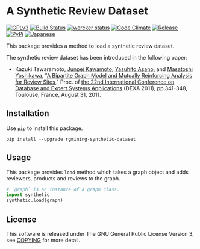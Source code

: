 # A Synthetic Review Dataset
[![GPLv3](https://img.shields.io/badge/license-GPLv3-blue.svg)](https://www.gnu.org/copyleft/gpl.html)
[![Build Status](https://travis-ci.org/rgmining/synthetic.svg?branch=master)](https://travis-ci.org/rgmining/synthetic)
[![wercker status](https://app.wercker.com/status/41b8ce3d4b5522780908f816eae1a63d/s/master "wercker status")](https://app.wercker.com/project/byKey/41b8ce3d4b5522780908f816eae1a63d)
[![Code Climate](https://codeclimate.com/github/rgmining/synthetic/badges/gpa.svg)](https://codeclimate.com/github/rgmining/synthetic)
[![Release](https://img.shields.io/badge/release-0.9.0-brightgreen.svg)](https://github.com/rgmining/synthetic/releases/tag/v0.9.0)
[![PyPi](https://img.shields.io/badge/pypi-0.9.0-brightgreen.svg)](https://pypi.python.org/pypi/rgmining-synthetic-dataset)
[![Japanese](https://img.shields.io/badge/qiita-%E6%97%A5%E6%9C%AC%E8%AA%9E-brightgreen.svg)](http://qiita.com/jkawamoto/items/9a7647c47998fab4a1ad)

This package provides a method to load a synthetic review dataset.

The synthetic review dataset has been introduced in the following paper:

* Kazuki Tawaramoto, [Junpei Kawamoto](https://www.jkawamoto.info),
  [Yasuhito Asano](http://www.iedu.i.kyoto-u.ac.jp/intro/member/asano), and
  [Masatoshi Yoshikawa](http://www.db.soc.i.kyoto-u.ac.jp/~yoshikawa/),
  "[A Bipartite Graph Model and Mutually Reinforcing Analysis for Review
  Sites](http://www.anrdoezrs.net/links/8186671/type/dlg/http://link.springer.com/chapter/10.1007%2F978-3-642-23088-2_25),"
  Proc. of [the 22nd International Conference on Database and Expert Systems
  Applications](http://www.dexa.org/previous/dexa2011/index.html) (DEXA 2011),
  pp.341-348, Toulouse, France, August 31, 2011.


## Installation
Use `pip` to install this package.

```shell
pip install --upgrade rgmining-synthetic-dataset
```


## Usage
This package provides `load` method which takes a graph object and adds
reviewers, products and reviews to the graph.

```py
# `graph` is an instance of a graph class.
import synthetic
synthetic.load(graph)
```


## License
This software is released under The GNU General Public License Version 3,
see [COPYING](COPYING) for more detail.
